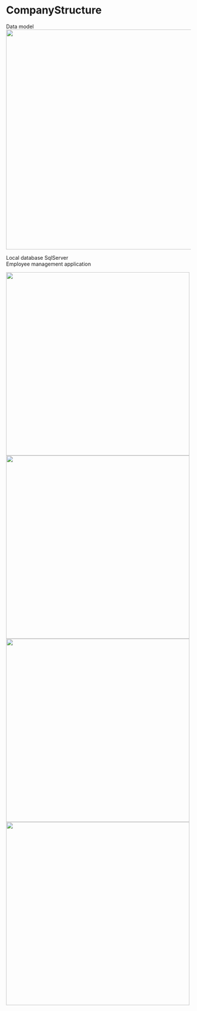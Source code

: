 # CompanyStructure
Data model
<img src="https://github.com/trzcinska-magdalena/CompanyStructure/assets/109164652/536cfd1a-c29f-4bec-be61-12dfecc6be43" width="600"> <br>

Local database SqlServer <br>
Employee management application

<img src="https://github.com/trzcinska-magdalena/CompanyStructure/assets/109164652/7db8480c-0cb0-4b60-9b5f-188e92f1561f" width="500"><br>
<img src="https://github.com/trzcinska-magdalena/CompanyStructure/assets/109164652/6af3b28a-30b4-41c0-9b81-d62f6f5a6f82" width="500"><br>
<img src="https://github.com/trzcinska-magdalena/CompanyStructure/assets/109164652/ee86b056-e87e-4fa1-b4dc-07a7ad65989a" width="500"><br>
<img src="https://github.com/trzcinska-magdalena/CompanyStructure/assets/109164652/94a9129f-6acf-4e3f-8b90-abae7271d18c" width="500"><br>
